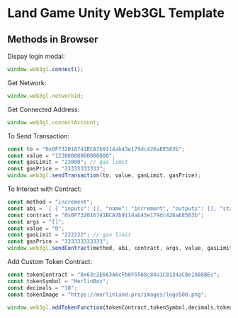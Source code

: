 # Land Game Unity Web3GL Template

## Methods in Browser


Dispay login modal:

```javascript
window.web3gl.connect();
```

Get Network:

```javascript
window.web3gl.networkId;
```

Get Connected Address:

```javascript
window.web3gl.connectAccount;
```

To Send Transaction:

```javascript
const to = "0x0F732016741BCA7b9114ab43e179dc426aEE583b";
const value = "12300000000000000";
const gasLimit = "21000"; // gas limit
const gasPrice = "33333333333";
window.web3gl.sendTransaction(to, value, gasLimit, gasPrice);
```

To Interact with Contract:

```javascript
const method = "increment";
const abi = `[ { "inputs": [], "name": "increment", "outputs": [], "stateMutability": "nonpayable", "type": "function" }, { "inputs": [], "name": "x", "outputs": [ { "internalType": "uint256", "name": "", "type": "uint256" } ], "stateMutability": "view", "type": "function" } ]`;
const contract = "0x0F732016741BCA7b9114ab43e179dc426aEE583b";
const args = "[]";
const value = "0";
const gasLimit = "222222"; // gas limit
const gasPrice = "333333333333";
window.web3gl.sendContract(method, abi, contract, args, value, gasLimit, gasPrice);
```

Add Custom Token Contract:

```javascript
const tokenContract = "0x63c2E663A6cFb0F5568c84a1C8134aCBe1b88BEc";
const tokenSymbol = "MerlinBox";
const decimals = "18";
const tokenImage = "https://merlinland.pro/images/logo500.png";

window.web3gl.addTokenFunction(tokenContract,tokenSymbol,decimals,tokenImage);
```

